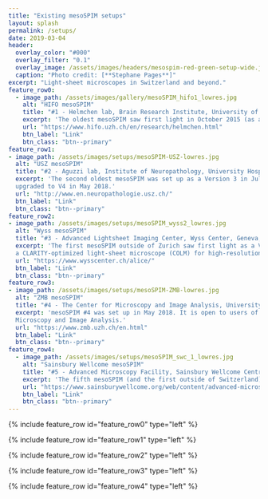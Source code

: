 ```yaml
---
title: "Existing mesoSPIM setups"
layout: splash
permalink: /setups/
date: 2019-03-04
header:
  overlay_color: "#000"
  overlay_filter: "0.1"
  overlay_image: /assets/images/headers/mesospim-red-green-setup-wide.jpg
  caption: "Photo credit: [**Stephane Pages**]"
excerpt: "Light-sheet microscopes in Switzerland and beyond."
feature_row0:
  - image_path: /assets/images/gallery/mesoSPIM_hifo1_lowres.jpg
    alt: "HIFO mesoSPIM"
    title: "#1 - Helmchen lab, Brain Research Institute, University of Zurich, Switzerland"
    excerpt: 'The oldest mesoSPIM saw first light in October 2015 (as a Version 0). The most recent upgrade in May 2018 brought it to Version 4. The microscope is accessible within collaborations with the Helmchen lab.'
    url: "https://www.hifo.uzh.ch/en/research/helmchen.html"
    btn_label: "Link"
    btn_class: "btn--primary"
feature_row1:
- image_path: /assets/images/setups/mesoSPIM-USZ-lowres.jpg
  alt: "USZ mesoSPIM"
  title: "#2 - Aguzzi lab, Institute of Neuropathology, University Hospital Zurich, Switzerland"
  excerpt: 'The second oldest mesoSPIM was set up as a Version 3 in July 2017 and
  upgraded to V4 in May 2018.'
  url: "http://www.en.neuropathologie.usz.ch/"
  btn_label: "Link"
  btn_class: "btn--primary"
feature_row2:
- image_path: /assets/images/setups/mesoSPIM_wyss2_lowres.jpg
  alt: "Wyss mesoSPIM"
  title: "#3 - Advanced Lightsheet Imaging Center, Wyss Center, Geneva, Switzerland"
  excerpt: 'The first mesoSPIM outside of Zurich saw first light as a Version 4 in March 2018. It is open to users from both academia and industry. The facility also contains
  a CLARITY-optimized light-sheet microscope (COLM) for high-resolution imaging.'
  url: "https://www.wysscenter.ch/alice/"
  btn_label: "Link"
  btn_class: "btn--primary"
feature_row3:
- image_path: /assets/images/setups/mesoSPIM-ZMB-lowres.jpg
  alt: "ZMB mesoSPIM"
  title: "#4 - The Center for Microscopy and Image Analysis, University of Zurich, Switzerland"
  excerpt: 'mesoSPIM #4 was set up in May 2018. It is open to users of the Center for
  Microscopy and Image Analysis.'
  url: "https://www.zmb.uzh.ch/en.html"
  btn_label: "Link"
  btn_class: "btn--primary"
feature_row4:
  - image_path: /assets/images/setups/mesoSPIM_swc_1_lowres.jpg
    alt: "Sainsbury Wellcome mesoSPIM"
    title: "#5 - Advanced Microscopy Facility, Sainsbury Wellcome Centre for Neural Circuits and Behaviour, London, UK"
    excerpt: 'The fifth mesoSPIM (and the first outside of Switzerland) became operational in December 2018.'
    url: "https://www.sainsburywellcome.org/web/content/advanced-microscopy"
    btn_label: "Link"
    btn_class: "btn--primary"      
---
```

{% include feature_row id="feature_row0" type="left" %}

{% include feature_row id="feature_row1" type="left" %}

{% include feature_row id="feature_row2" type="left" %}

{% include feature_row id="feature_row3" type="left" %}

{% include feature_row id="feature_row4" type="left" %}
